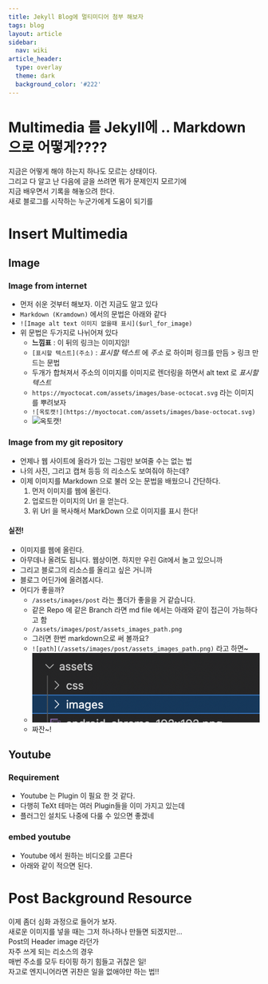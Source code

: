 ```yaml
---
title: Jekyll Blog에 멀티미디어 첨부 해보자
tags: blog
layout: article
sidebar:
  nav: wiki
article_header:
  type: overlay
  theme: dark
  background_color: '#222'
---
```

# Multimedia 를 Jekyll에 .. Markdown 으로 어떻게????
<!--more-->
지금은 어떻게 해야 하는지 하나도 모르는 상태이다.  
그리고 다 알고 난 다음에 글을 쓰려면 뭐가 문제인지 모르기에  
지금 배우면서 기록을 해놓으려 한다.  
새로 블로그를 시작하는 누군가에게 도움이 되기를  

# Insert Multimedia
## Image
### Image from internet
- 먼저 쉬운 것부터 해보자. 이건 지금도 알고 있다
- ```Markdown (Kramdown)``` 에서의 문법은 아래와 같다
- ```![Image alt text 이미지 없을때 표시]($url_for_image)```
- 위 문법은 두가지로 나뉘어져 있다
  - **느낌표** : 이 뒤의 링크는 이미지임!
  - ```[표시할 텍스트](주소)``` : _표시할 텍스트_ 에 _주소_ 로 하이퍼 링크를 만듬 > 링크 만드는 문법
  - 두개가 합쳐져서 주소의 이미지를 이미지로 렌더링을 하면서 alt text 로 _표시할 텍스트_
  - ```https://myoctocat.com/assets/images/base-octocat.svg``` 라는 이미지를 뿌려보자
  - ```![옥토캣!](https://myoctocat.com/assets/images/base-octocat.svg)```
  - ![옥토캣!](https://myoctocat.com/assets/images/base-octocat.svg) 
### Image from my git repository
- 언제나 웹 사이트에 올라가 있는 그림만 보여줄 수는 없는 법
- 나의 사진, 그리고 캡쳐 등등 의 리소스도 보여줘야 하는데?
- 이제 이미지를 Markdown 으로 불러 오는 문법을 배웠으니 간단하다.
  1. 먼저 이미지를 웹에 올린다.
  2. 업로드한 이미지의 Url 을 얻는다.
  3. 위 Url 을 복사해서 MarkDown 으로 이미지를 표시 한다!
#### 실전!
- 이미지를 웹에 올린다. 
- 아무데나 올려도 됩니다. 웹상이면. 하지만 우린 Git에서 놀고 있으니까 
- 그리고 블로그의 리소스를 올리고 싶은 거니까
- 블로그 어딘가에 올려봅시다.
- 어디가 좋을까?
  - ```/assets/images/post``` 라는 폴더가 좋을을 거 같습니다.
  - 같은 Repo 에 같은 Branch 라면 md file 에서는 아래와 같이 접근이 가능하다고 함
  - ```/assets/images/post/assets_images_path.png```
  - 그러면 한번 markdown으로 써 볼까요?
  - ```![path](/assets/images/post/assets_images_path.png)``` 라고 하면~
  - ![path](/assets/images/post/assets_images_path.png)
  - 짜잔~!
## Youtube
### Requirement
- Youtube 는 Plugin 이 필요 한 것 같다.
- 다행히 TeXt 테마는 여러 Plugin들을 이미 가지고 있는데
- 플러그인 설치도 나중에 다룰 수 있으면 좋겠네
### embed youtube
- Youtube 에서 원하는 비디오를 고른다
- 아래와 같이 적으면 된다.
# Post Background Resource
이제 좀더 심화 과정으로 들어가 보자.  
새로운 이미지를 넣을 때는 그저 하나하나 만들면 되겠지만...  
Post의 Header image 라던가  
자주 쓰게 되는 리소스의 경우  
매번 주소를 모두 타이핑 하기 힘들고 귀찮은 일!  
자고로 엔지니어라면 귀찬은 일을 없애야만 하는 법!!  
